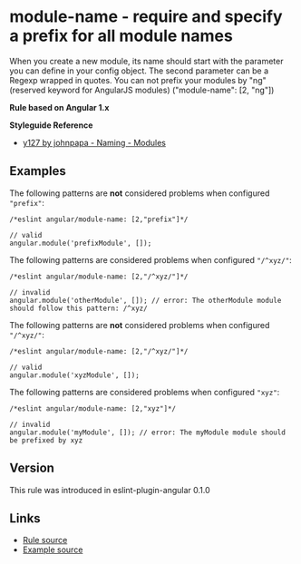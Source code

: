 <!-- WARNING: Generated documentation. Edit docs and examples in the rule and examples file ('rules/module-name.js', 'examples/module-name.js'). -->

# module-name - require and specify a prefix for all module names

When you create a new module, its name should start with the parameter you can define in your config object.
The second parameter can be a Regexp wrapped in quotes.
You can not prefix your modules by "ng" (reserved keyword for AngularJS modules) ("module-name":  [2, "ng"])

**Rule based on Angular 1.x**

**Styleguide Reference**

* [y127 by johnpapa - Naming - Modules](https://github.com/johnpapa/angular-styleguide/blob/master/a1/README.md#style-y127)

## Examples

The following patterns are **not** considered problems when configured `"prefix"`:

    /*eslint angular/module-name: [2,"prefix"]*/

    // valid
    angular.module('prefixModule', []);

The following patterns are considered problems when configured `"/^xyz/"`:

    /*eslint angular/module-name: [2,"/^xyz/"]*/

    // invalid
    angular.module('otherModule', []); // error: The otherModule module should follow this pattern: /^xyz/

The following patterns are **not** considered problems when configured `"/^xyz/"`:

    /*eslint angular/module-name: [2,"/^xyz/"]*/

    // valid
    angular.module('xyzModule', []);

The following patterns are considered problems when configured `"xyz"`:

    /*eslint angular/module-name: [2,"xyz"]*/

    // invalid
    angular.module('myModule', []); // error: The myModule module should be prefixed by xyz

## Version

This rule was introduced in eslint-plugin-angular 0.1.0

## Links

* [Rule source](../rules/module-name.js)
* [Example source](../examples/module-name.js)
